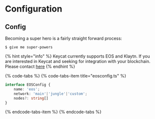 # Configuration

## Config

Becoming a super hero is a fairly straight forward process:

```
$ give me super-powers
```

{% hint style="info" %}
 Keycat currently supports EOS and Klaytn. If you are interested in Keycat and seeking for integration with your blockchain. Please contact [here](mailto://indegser@eosdaq.com)
{% endhint %}

{% code-tabs %}
{% code-tabs-item title="eosconfig.ts" %}
```typescript
interface EOSConfig {
    name: 'eos';
    network: 'main'|'jungle'|'custom';
    nodes?: string[]
}
```
{% endcode-tabs-item %}
{% endcode-tabs %}



